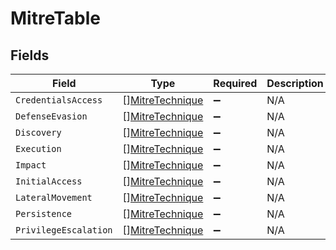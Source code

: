 # MitreTable


## Fields

| Field                                                     | Type                                                      | Required                                                  | Description                                               |
| --------------------------------------------------------- | --------------------------------------------------------- | --------------------------------------------------------- | --------------------------------------------------------- |
| `CredentialsAccess`                                       | [][MitreTechnique](../../models/shared/mitretechnique.md) | :heavy_minus_sign:                                        | N/A                                                       |
| `DefenseEvasion`                                          | [][MitreTechnique](../../models/shared/mitretechnique.md) | :heavy_minus_sign:                                        | N/A                                                       |
| `Discovery`                                               | [][MitreTechnique](../../models/shared/mitretechnique.md) | :heavy_minus_sign:                                        | N/A                                                       |
| `Execution`                                               | [][MitreTechnique](../../models/shared/mitretechnique.md) | :heavy_minus_sign:                                        | N/A                                                       |
| `Impact`                                                  | [][MitreTechnique](../../models/shared/mitretechnique.md) | :heavy_minus_sign:                                        | N/A                                                       |
| `InitialAccess`                                           | [][MitreTechnique](../../models/shared/mitretechnique.md) | :heavy_minus_sign:                                        | N/A                                                       |
| `LateralMovement`                                         | [][MitreTechnique](../../models/shared/mitretechnique.md) | :heavy_minus_sign:                                        | N/A                                                       |
| `Persistence`                                             | [][MitreTechnique](../../models/shared/mitretechnique.md) | :heavy_minus_sign:                                        | N/A                                                       |
| `PrivilegeEscalation`                                     | [][MitreTechnique](../../models/shared/mitretechnique.md) | :heavy_minus_sign:                                        | N/A                                                       |